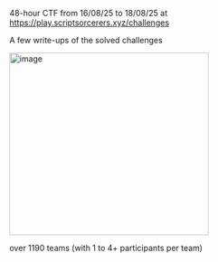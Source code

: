 48-hour CTF from 16/08/25 to 18/08/25 at https://play.scriptsorcerers.xyz/challenges

A few write-ups of the solved challenges

<img width="352" height="323" alt="image" src="https://github.com/user-attachments/assets/21bb6122-4b6c-4da4-b91d-8d3be9e8c0a3" />

over 1190 teams (with 1 to 4+ participants per team) 
